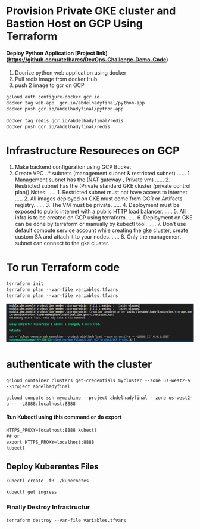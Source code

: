 # Provision Private GKE cluster and Bastion Host on GCP Using Terraform
#### Deploy Python Application [Project link] (https://github.com/atefhares/DevOps-Challenge-Demo-Code)
1. Docrize python web application using docker 
2. Pull redis image from docker Hub 
3. push 2 image to gcr on GCP
```
gcloud auth configure-docker gcr.io
docker tag web-app  gcr.io/abdelhadyfinal/python-app
docker push gcr.io/abdelhadyfinal/python-app

docker tag redis gcr.io/abdelhadyfinal/redis
docker push gcr.io/abdelhadyfinal/redis

```
# Infrastructure Resoureces on GCP
1. Make backend configuration using GCP Bucket
2. Create VPC
..* subnets (management subnet & restricted subnet)
...... 1. Management subnet has the (NAT gateway , Private vm)
...... 2. Restricted subnet has the (Private standard GKE cluster (private control plan))
Notes:
..... 1. Restricted subnet must not have access to internet
..... 2. All images deployed on GKE must come from GCR or Artifacts registry.
..... 3. The VM must be private.
..... 4. Deployment must be exposed to public internet with a public HTTP load balancer.
..... 5. All infra is to be created on GCP using terraform.
..... 6. Deployment on GKE can be done by terraform or manually by kubectl tool.
..... 7. Don’t use default compute service account while creating the gke cluster, create
custom SA and attach it to your nodes.
..... 8. Only the management subnet can connect to the gke cluster.

# To run Terraform code
```
terraform init
terraform plan --var-file variables.tfvars 
terraform plan --var-file variables.tfvars
```
![My image](images/prove.png)
# authenticate with the cluster
```
gcloud container clusters get-credentials mycluster --zone us-west2-a --project abdelhadyfinal
```
```
gcloud compute ssh mymachine --project abdelhadyfinal --zone us-west2-a -- -L8888:localhost:8888
```
#### Run Kubectl using this command or do export
```
HTTPS_PROXY=localhost:8888 kubectl
## or 
export HTTPS_PROXY=localhost:8888
kubectl
```

## Deploy Kuberentes Files
```
kubectl create -fR ./kubernetes
```
```
kubectl get ingress
```

### Finally Destroy Infrastructur
```
terraform destroy --var-file variables.tfvars
```


